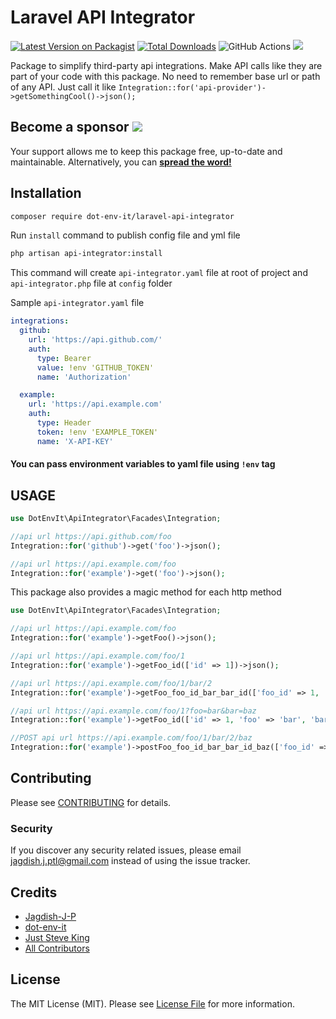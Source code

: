 # Laravel API Integrator

[![Latest Version on Packagist](https://img.shields.io/packagist/v/dot-env-it/laravel-api-integrator.svg?style=flat-square)](https://packagist.org/packages/dot-env-it/laravel-api-integrator)
[![Total Downloads](https://img.shields.io/packagist/dt/dot-env-it/laravel-api-integrator.svg?style=flat-square)](https://packagist.org/packages/dot-env-it/laravel-api-integrator)
![GitHub Actions](https://github.com/dot-env-it/laravel-api-integrator/actions/workflows/laravel.yml/badge.svg)
[![](https://img.shields.io/static/v1?label=Sponsor&message=%E2%9D%A4&logo=GitHub&color=%23fe8e86)](https://github.com/sponsors/Jagdish-J-P)

Package to simplify third-party api integrations. Make API calls like they are part of your code with this package. No need to remember base url or path of any API. Just call it like `Integration::for('api-provider')->getSomethingCool()->json();` 

## Become a sponsor [![](https://img.shields.io/static/v1?label=Sponsor&message=%E2%9D%A4&logo=GitHub&color=%23fe8e86)](https://github.com/sponsors/Jagdish-J-P)

Your support allows me to keep this package free, up-to-date and maintainable. Alternatively, you can **[spread the word!](http://twitter.com/share?text=I+am+using+this+cool+PHP+package&url=https://github.com/dot-env-it/laravel-api-integrator&hashtags=PHP,Laravel)**

## Installation
```bash
composer require dot-env-it/laravel-api-integrator
```

Run `install` command to publish config file and yml file

```bash
php artisan api-integrator:install
```
This command will create `api-integrator.yaml` file at root of project and `api-integrator.php` file at `config` folder

Sample `api-integrator.yaml` file
```yaml
integrations:
  github:
    url: 'https://api.github.com/'
    auth:
      type: Bearer
      value: !env 'GITHUB_TOKEN'
      name: 'Authorization'

  example:
    url: 'https://api.example.com'
    auth:
      type: Header
      token: !env 'EXAMPLE_TOKEN'
      name: 'X-API-KEY'
```
#### You can pass environment variables to yaml file using `!env` tag

## USAGE
 
```php
use DotEnvIt\ApiIntegrator\Facades\Integration;

//api url https://api.github.com/foo
Integration::for('github')->get('foo')->json();

//api url https://api.example.com/foo
Integration::for('example')->get('foo')->json();
```
This package also provides a magic method for each http method
```php
use DotEnvIt\ApiIntegrator\Facades\Integration;

//api url https://api.example.com/foo
Integration::for('example')->getFoo()->json();

//api url https://api.example.com/foo/1
Integration::for('example')->getFoo_id(['id' => 1])->json();

//api url https://api.example.com/foo/1/bar/2
Integration::for('example')->getFoo_foo_id_bar_bar_id(['foo_id' => 1, 'bar_id' => 2])->json();

//api url https://api.example.com/foo/1?foo=bar&bar=baz
Integration::for('example')->getFoo_id(['id' => 1, 'foo' => 'bar', 'bar' => 'baz'])->json();

//POST api url https://api.example.com/foo/1/bar/2/baz
Integration::for('example')->postFoo_foo_id_bar_bar_id_baz(['foo_id' => 1, 'bar_id' => 2])->json();
```
## Contributing

Please see [CONTRIBUTING](CONTRIBUTING.md) for details.

### Security

If you discover any security related issues, please email jagdish.j.ptl@gmail.com instead of using the issue tracker.

## Credits

- [Jagdish-J-P](https://github.com/jagdish-j-p)
- [dot-env-it](https://github.com/dot-env-it)
- [Just Steve King](https://github.com/JustSteveKing)
- [All Contributors](../../contributors)

## License

The MIT License (MIT). Please see [License File](LICENSE.md) for more information.
